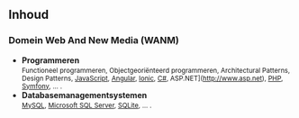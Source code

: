 Inhoud
------

### Domein Web And New Media (WANM)

- **Programmeren**  
<small>Functioneel programmeren, Objectgeoriënteerd programmeren, Architectural Patterns, Design Patterns, [JavaScript](http://www.ecmascript.org), [Angular](http://angular.io), [Ionic](http://ionicframework.com), [C#](https://msdn.microsoft.com/en-us/library/ms228593.aspx), ASP.NET](http://www.asp.net), [PHP](http://php.net), [Symfony](http://symfony.com), ... .</small>
- **Databasemanagementsystemen**  
<small>[MySQL](http://mysql.com), [Microsoft SQL Server](www.microsoft.com/SQLServer‎), [SQLite](http://sqlite.org), ... .</small>